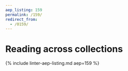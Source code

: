 ```yaml
---
aep_listing: 159
permalink: /159/
redirect_from:
  - /0159/
---
```


# Reading across collections

{% include linter-aep-listing.md aep=159 %}
